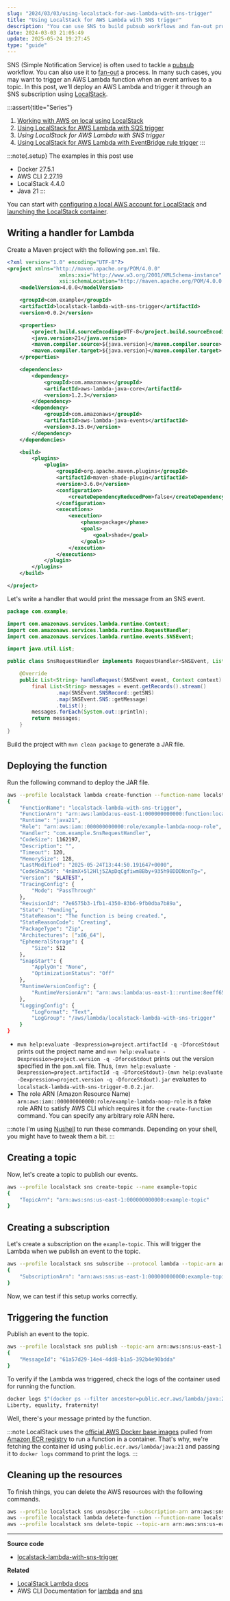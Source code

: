 ```yaml
---
slug: "2024/03/03/using-localstack-for-aws-lambda-with-sns-trigger"
title: "Using LocalStack for AWS Lambda with SNS trigger"
description: "You can use SNS to build pubsub workflows and fan-out processes. This guide explains how you can trigger Lambda with SNS subscription using LocalStack."
date: 2024-03-03 21:05:49
update: 2025-05-24 19:27:45
type: "guide"
---
```


SNS (Simple Notification Service) is often used to tackle a [pubsub](https://en.wikipedia.org/wiki/Publish%E2%80%93subscribe_pattern) workflow. You can also use it to [fan-out](https://en.wikipedia.org/wiki/Fan-out_(software)) a process. In many such cases, you may want to trigger an AWS Lambda function when an event arrives to a topic. In this post, we'll deploy an AWS Lambda and trigger it through an SNS subscription using [LocalStack](https://localstack.cloud/).

:::assert{title="Series"}
1. [Working with AWS on local using LocalStack](/post/2021/11/16/working-with-aws-on-local-using-localstack/)
2. [Using LocalStack for AWS Lambda with SQS trigger](/post/2024/02/11/using-localstack-for-aws-lambda-with-sqs-trigger/)
3. *Using LocalStack for AWS Lambda with SNS trigger*
4. [Using LocalStack for AWS Lambda with EventBridge rule trigger](/post/2024/08/11/using-localstack-for-aws-lambda-with-eventbridge-rule-trigger/)
:::

:::note{.setup}
The examples in this post use

- Docker 27.5.1
- AWS CLI 2.27.19
- LocalStack 4.4.0
- Java 21
:::

You can start with [configuring a local AWS account for LocalStack](/post/2021/11/16/working-with-aws-on-local-using-localstack/#configure-a-local-aws-account) and [launching the LocalStack container](/post/2021/11/16/working-with-aws-on-local-using-localstack/#launching-the-localstack-container).

## Writing a handler for Lambda

Create a Maven project with the following `pom.xml` file.

```xml title="pom.xml"
<?xml version="1.0" encoding="UTF-8"?>
<project xmlns="http://maven.apache.org/POM/4.0.0"
				 xmlns:xsi="http://www.w3.org/2001/XMLSchema-instance"
				 xsi:schemaLocation="http://maven.apache.org/POM/4.0.0 http://maven.apache.org/xsd/maven-4.0.0.xsd">
	<modelVersion>4.0.0</modelVersion>

	<groupId>com.example</groupId>
	<artifactId>localstack-lambda-with-sns-trigger</artifactId>
	<version>0.0.2</version>

	<properties>
		<project.build.sourceEncoding>UTF-8</project.build.sourceEncoding>
		<java.version>21</java.version>
		<maven.compiler.source>${java.version}</maven.compiler.source>
		<maven.compiler.target>${java.version}</maven.compiler.target>
	</properties>

	<dependencies>
		<dependency>
			<groupId>com.amazonaws</groupId>
			<artifactId>aws-lambda-java-core</artifactId>
			<version>1.2.3</version>
		</dependency>
		<dependency>
			<groupId>com.amazonaws</groupId>
			<artifactId>aws-lambda-java-events</artifactId>
			<version>3.15.0</version>
		</dependency>
	</dependencies>

	<build>
		<plugins>
			<plugin>
				<groupId>org.apache.maven.plugins</groupId>
				<artifactId>maven-shade-plugin</artifactId>
				<version>3.6.0</version>
				<configuration>
					<createDependencyReducedPom>false</createDependencyReducedPom>
				</configuration>
				<executions>
					<execution>
						<phase>package</phase>
						<goals>
							<goal>shade</goal>
						</goals>
					</execution>
				</executions>
			</plugin>
		</plugins>
	</build>

</project>
```

Let's write a handler that would print the message from an SNS event.

```java
package com.example;

import com.amazonaws.services.lambda.runtime.Context;
import com.amazonaws.services.lambda.runtime.RequestHandler;
import com.amazonaws.services.lambda.runtime.events.SNSEvent;

import java.util.List;

public class SnsRequestHandler implements RequestHandler<SNSEvent, List<String>> {

	@Override
	public List<String> handleRequest(SNSEvent event, Context context) {
		final List<String> messages = event.getRecords().stream()
				.map(SNSEvent.SNSRecord::getSNS)
				.map(SNSEvent.SNS::getMessage)
				.toList();
		messages.forEach(System.out::println);
		return messages;
	}
}
```

Build the project with `mvn clean package` to generate a JAR file.

## Deploying the function

Run the following command to deploy the JAR file.

```sh prompt{1} output{2..38}
aws --profile localstack lambda create-function --function-name localstack-lambda-with-sns-trigger --runtime java21 --role arn:aws:iam::000000000000:role/example-lambda-noop-role --handler com.example.SnsRequestHandler --zip-file $"fileb://(pwd)/target/(mvn help:evaluate -Dexpression=project.artifactId -q -DforceStdout)-(mvn help:evaluate -Dexpression=project.version -q -DforceStdout).jar" --timeout 120
{
	"FunctionName": "localstack-lambda-with-sns-trigger",
	"FunctionArn": "arn:aws:lambda:us-east-1:000000000000:function:localstack-lambda-with-sns-trigger",
	"Runtime": "java21",
	"Role": "arn:aws:iam::000000000000:role/example-lambda-noop-role",
	"Handler": "com.example.SnsRequestHandler",
	"CodeSize": 1162197,
	"Description": "",
	"Timeout": 120,
	"MemorySize": 128,
	"LastModified": "2025-05-24T13:44:50.191647+0000",
	"CodeSha256": "4n8mX+5l2Hlj5ZApDqCgfiwm8Bby+935h98DDDNonTg=",
	"Version": "$LATEST",
	"TracingConfig": {
		"Mode": "PassThrough"
	},
	"RevisionId": "7e6575b3-1fb1-4350-83b6-9fb0dba7b89a",
	"State": "Pending",
	"StateReason": "The function is being created.",
	"StateReasonCode": "Creating",
	"PackageType": "Zip",
	"Architectures": ["x86_64"],
	"EphemeralStorage": {
		"Size": 512
	},
	"SnapStart": {
		"ApplyOn": "None",
		"OptimizationStatus": "Off"
	},
	"RuntimeVersionConfig": {
		"RuntimeVersionArn": "arn:aws:lambda:us-east-1::runtime:8eeff65f6809a3ce81507fe733fe09b835899b99481ba22fd75b5a7338290ec1"
	},
	"LoggingConfig": {
		"LogFormat": "Text",
		"LogGroup": "/aws/lambda/localstack-lambda-with-sns-trigger"
	}
}
```

- `mvn help:evaluate -Dexpression=project.artifactId -q -DforceStdout` prints out the project name and `mvn help:evaluate -Dexpression=project.version -q -DforceStdout` prints out the version specified in the `pom.xml` file. Thus, `(mvn help:evaluate -Dexpression=project.artifactId -q -DforceStdout)-(mvn help:evaluate -Dexpression=project.version -q -DforceStdout).jar` evaluates to `localstack-lambda-with-sns-trigger-0.0.2.jar`.
- The role ARN (Amazon Resource Name) `arn:aws:iam::000000000000:role/example-lambda-noop-role` is a fake role ARN to satisfy AWS CLI which requires it for the `create-function` command. You can specify any arbitrary role ARN here.

:::note
I'm using [Nushell](https://www.nushell.sh/) to run these commands. Depending on your shell, you might have to tweak them a bit.
:::

## Creating a topic

Now, let's create a topic to publish our events.

```sh prompt{1} output{2..4}
aws --profile localstack sns create-topic --name example-topic
{
	"TopicArn": "arn:aws:sns:us-east-1:000000000000:example-topic"
}
```

## Creating a subscription

Let's create a subscription on the `example-topic`. This will trigger the Lambda when we publish an event to the topic.

```sh prompt{1} output{2..4}
aws --profile localstack sns subscribe --protocol lambda --topic-arn arn:aws:sns:us-east-1:000000000000:example-topic --notification-endpoint arn:aws:lambda:us-east-1:000000000000:function:localstack-lambda-with-sns-trigger
{
	"SubscriptionArn": "arn:aws:sns:us-east-1:000000000000:example-topic:257206c1-75c2-4982-9f58-0e5d2a075507"
}
```

Now, we can test if this setup works correctly.

## Triggering the function

Publish an event to the topic.

```sh prompt{1} output{2..4}
aws --profile localstack sns publish --topic-arn arn:aws:sns:us-east-1:000000000000:example-topic --message "Liberty, equality, fraternity!"
{
	"MessageId": "61a57d29-14e4-4dd8-b1a5-392b4e90bdda"
}
```

To verify if the Lambda was triggered, check the logs of the container used for running the function.

```sh {2} prompt{1} output{2}
docker logs $"(docker ps --filter ancestor=public.ecr.aws/lambda/java:21 -q)"
Liberty, equality, fraternity!
```

Well, there's your message printed by the function.

:::note
LocalStack uses the [official AWS Docker base images](https://docs.aws.amazon.com/lambda/latest/dg/images-create.html) pulled from [Amazon ECR registry](https://gallery.ecr.aws/lambda/) to run a function in a container. That's why, we're fetching the container id using `public.ecr.aws/lambda/java:21` and passing it to `docker logs` command to print the logs.
:::

## Cleaning up the resources

To finish things, you can delete the AWS resources with the following commands.

```sh prompt{1..3}
aws --profile localstack sns unsubscribe --subscription-arn arn:aws:sns:us-east-1:000000000000:example-topic:257206c1-75c2-4982-9f58-0e5d2a075507
aws --profile localstack lambda delete-function --function-name localstack-lambda-with-sns-trigger
aws --profile localstack sns delete-topic --topic-arn arn:aws:sns:us-east-1:000000000000:example-topic
```

---

**Source code**

- [localstack-lambda-with-sns-trigger](https://github.com/Microflash/guides/tree/main/aws/localstack-lambda-with-sns-trigger)

**Related**

- [LocalStack Lambda docs](https://docs.localstack.cloud/user-guide/aws/lambda/)
- AWS CLI Documentation for [lambda](https://awscli.amazonaws.com/v2/documentation/api/latest/reference/lambda/index.html) and [sns](https://awscli.amazonaws.com/v2/documentation/api/latest/reference/sns/index.html)
